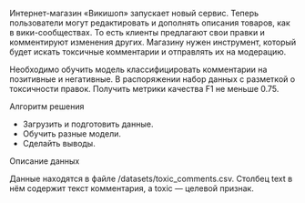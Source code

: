  Интернет-магазин «Викишоп» запускает новый сервис. Теперь пользователи могут редактировать и дополнять описания товаров, как в вики-сообществах. То есть клиенты предлагают свои правки и комментируют изменения других. Магазину нужен инструмент, который будет искать токсичные комментарии и отправлять их на модерацию.

Необходимо обучить модель классифицировать комментарии на позитивные и негативные. В распоряжении набор данных с разметкой о токсичности правок. Получить метрики качества F1 не меньше 0.75.

Алгоритм решения

- Загрузить и подготовить данные.
- Обучить разные модели.
- Сделайть выводы.

Описание данных

Данные находятся в файле /datasets/toxic_comments.csv. Столбец text в нём содержит текст комментария, а toxic — целевой признак.